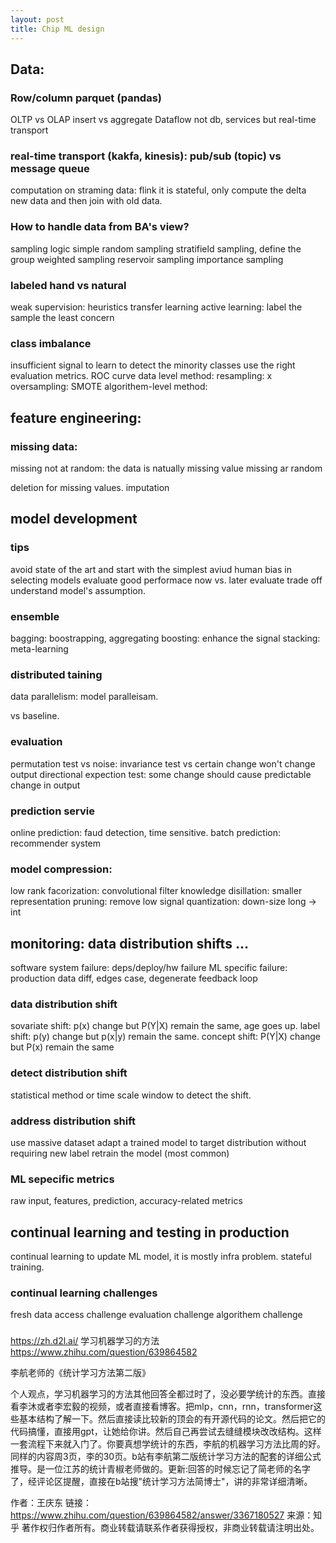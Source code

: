 ```yaml
---
layout: post
title: Chip ML design
---
```



## Data:
### Row/column parquet (pandas)
OLTP vs OLAP insert vs aggregate
Dataflow not db, services but real-time transport 

### real-time transport (kakfa, kinesis): pub/sub (topic) vs message queue
computation on straming data: flink
it is stateful, only compute the delta new data and then join with old data.

### How to handle data from BA's view?
sampling logic
simple random sampling
stratifield sampling, define the group
weighted sampling
reservoir sampling
importance sampling

### labeled hand vs natural

weak supervision: heuristics
transfer learning
active learning: label the sample the least concern


### class imbalance
insufficient signal to learn to detect the minority classes
use the right evaluation metrics. ROC curve
data level method: resampling: x oversampling: SMOTE
algorithem-level method: 


## feature engineering:
### missing data:
missing not at random: the data is natually missing value
missing ar random

deletion for missing values. imputation



## model development

### tips
avoid state of the art and start with the simplest
aviud human bias in selecting models
evaluate good performace now vs. later
evaluate trade off
understand model's assumption.


### ensemble
bagging: boostrapping, aggregating
boosting: enhance the signal
stacking: meta-learning

### distributed taining
data parallelism: 
model paralleisam. 

vs baseline.

### evaluation
permutation test vs noise:
invariance test vs certain change won't change output
directional expection test: some change should cause predictable change in output


### prediction servie
online prediction: faud detection, time sensitive.
batch prediction: recommender system


### model compression:
low rank facorization: convolutional filter
knowledge disillation: smaller representation
pruning: remove low signal
quantization: down-size long -> int


## monitoring: data distribution shifts ...

software system failure: deps/deploy/hw failure
ML specific failure: production data diff, edges case, degenerate feedback loop 

### data distribution shift
sovariate shift: p(x) change but P(Y|X) remain the same, age goes up.
label shift: p(y) change but p(x|y) remain the same.
concept shift: P(Y|X) change but P(x) remain the same

### detect distribution shift
statistical method or time scale window to detect the shift.

### address distribution shift
use massive dataset
adapt a trained model to target distribution without requiring new label
retrain the model (most common)


### ML sepecific metrics
raw input, features, prediction, accuracy-related metrics


## continual learning and testing in production
continual learning to update ML model, it is mostly infra problem.
stateful training.

### continual learning challenges
fresh data access challenge
evaluation challenge
algorithem challenge



###
https://zh.d2l.ai/
学习机器学习的方法
https://www.zhihu.com/question/639864582

李航老师的《统计学习方法第二版》

个人观点，学习机器学习的方法其他回答全都过时了，没必要学统计的东西。直接看李沐或者李宏毅的视频，或者直接看博客。把mlp，cnn，rnn，transformer这些基本结构了解一下。然后直接读比较新的顶会的有开源代码的论文。然后把它的代码搞懂，直接用gpt，让她给你讲。然后自己再尝试去缝缝模块改改结构。这样一套流程下来就入门了。你要真想学统计的东西，李航的机器学习方法比周的好。同样的内容周3页，李的30页。b站有李航第二版统计学习方法的配套的详细公式推导。是一位江苏的统计青椒老师做的。更新:回答的时候忘记了简老师的名字了，经评论区提醒，直接在b站搜"统计学习方法简博士"，讲的非常详细清晰。

作者：王庆东
链接：https://www.zhihu.com/question/639864582/answer/3367180527
来源：知乎
著作权归作者所有。商业转载请联系作者获得授权，非商业转载请注明出处。








